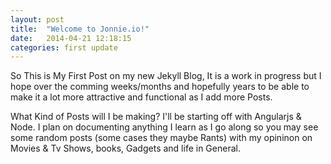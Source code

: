 ```yaml
---
layout: post
title:  "Welcome to Jonnie.io!"
date:   2014-04-21 12:18:15
categories: first update
---
```


So This is My First Post on my new Jekyll Blog, It is a work in progress but I hope over the comming weeks/months and hopefully years to be able to make it a lot more attractive and functional as I add more Posts.

What Kind of Posts will I be making? I'll be starting off with Angularjs & Node. I plan on documenting anything I learn as I go along so you may see some random posts (some cases they maybe Rants) with my opininon on Movies & Tv Shows, books, Gadgets and life in General. 





